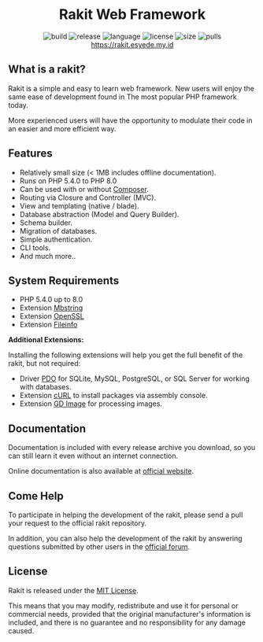 
<h1 align="center">Rakit Web Framework</h1>

<p align="center">
  <img src="https://github.com/esyede/website/workflows/build/badge.svg" alt="build"/>
  <img src="https://img.shields.io/github/v/release/esyede/rakit?include_prereleases" alt="release"/>
  <img src="https://img.shields.io/github/languages/top/esyede/rakit" alt="language"/>
  <img src="https://img.shields.io/github/license/esyede/rakit" alt="license"/>
  <img src="https://img.shields.io/github/languages/code-size/esyede/rakit" alt="size"/>
  <img src="https://img.shields.io/badge/PRs-welcome-brightgreen.svg" alt="pulls"/>
  <br>
  <a href="https://rakit.esyede.my.id">https://rakit.esyede.my.id</a>
</p>



## What is a rakit?

Rakit is a simple and easy to learn web framework.
New users will enjoy the same ease of development found in
The most popular PHP framework today.

More experienced users will have the opportunity to modulate their code
in an easier and more efficient way.


## Features

- Relatively small size (< 1MB includes offline documentation).
- Runs on PHP 5.4.0 to PHP 8.0
- Can be used with or without [Composer](https://getcomposer.org).
- Routing via Closure and Controller (MVC).
- View and templating (native / blade).
- Database abstraction (Model and Query Builder).
- Schema builder.
- Migration of databases.
- Simple authentication.
- CLI tools.
- And much more..


## System Requirements

- PHP 5.4.0 up to 8.0
- Extension [Mbstring](https://www.php.net/manual/en/book.mbstring.php)
- Extension [OpenSSL](https://www.php.net/manual/en/book.openssl.php)
- Extension [Fileinfo](https://www.php.net/manual/en/book.fileinfo.php)

**Additional Extensions:**

Installing the following extensions will help you get the full benefit of the rakit,
but not required:

- Driver [PDO](https://www.php.net/manual/en/pdo.installation.php) for SQLite, MySQL, PostgreSQL, or SQL Server for working with databases.
- Extension [cURL](https://www.php.net/manual/en/book.curl.php) to install packages via assembly console.
- Extension [GD Image](https://www.php.net/manual/en/book.image.php) for processing images.

## Documentation

Documentation is included with every release archive you download,
so you can still learn it even without an internet connection.

Online documentation is also available at [official website](https://rakit.esyede.my.id).

## Come Help

To participate in helping the development of the rakit, please send a pull your request to the official rakit repository.

In addition, you can also help the development of the rakit by answering questions submitted by other users in the [official forum](https://rakit.esyede.my.id/forum).



## License

Rakit is released under the [MIT License](http://www.opensource.org/licenses/mit-license.php).

This means that you may modify, redistribute and use it for personal or commercial needs, provided that the original manufacturer's information is included, and there is no guarantee and no responsibility for any damage caused.
